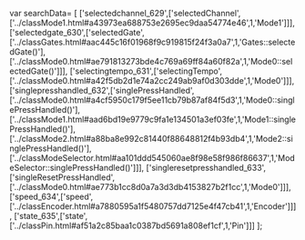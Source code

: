 var searchData= \[
\[\'selectedchannel\_629\',\[\'selectedChannel\',\[\'../classMode1.html\#a43973ea688753e2695ec9daa54774e46\',1,\'Mode1\'\]\]\],
\[\'selectedgate\_630\',\[\'selectedGate\',\[\'../classGates.html\#aac445c16f01968f9c919815f24f3a0a7\',1,\'Gates::selectedGate()\'\],\[\'../classMode0.html\#ae791813273bde4c769a69ff84a60f82a\',1,\'Mode0::selectedGate()\'\]\]\],
\[\'selectingtempo\_631\',\[\'selectingTempo\',\[\'../classMode0.html\#a42f5db2d1e74a2cc249ab9af0d303dde\',1,\'Mode0\'\]\]\],
\[\'singlepresshandled\_632\',\[\'singlePressHandled\',\[\'../classMode0.html\#a4cf5950c179f5ee11cb79b87af84f5d3\',1,\'Mode0::singlePressHandled()\'\],\[\'../classMode1.html\#aad6bd19e9779c9fa1e134501a3ef03fe\',1,\'Mode1::singlePressHandled()\'\],\[\'../classMode2.html\#a88ba8e992c81440f88648812f4b93db4\',1,\'Mode2::singlePressHandled()\'\],\[\'../classModeSelector.html\#aa101ddd545060ae8f98e58f986f86637\',1,\'ModeSelector::singlePressHandled()\'\]\]\],
\[\'singleresetpresshandled\_633\',\[\'singleResetPressHandled\',\[\'../classMode0.html\#ae773b1cc8d0a7a3d3db4153827b2f1cc\',1,\'Mode0\'\]\]\],
\[\'speed\_634\',\[\'speed\',\[\'../classEncoder.html\#a7880595a1f5480757dd7125e4f47cb41\',1,\'Encoder\'\]\]\],
\[\'state\_635\',\[\'state\',\[\'../classPin.html\#af51a2c85baa1c0387bd5691a808ef1cf\',1,\'Pin\'\]\]\]
\];

